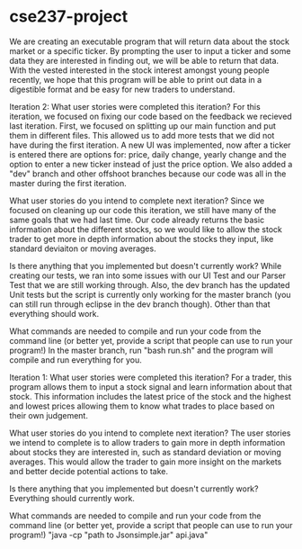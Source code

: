 # cse237-project

We are creating an executable program that will return data about the stock market or a specific ticker. By prompting the user to input a ticker and some data they are interested in finding out, we will be able to return that data. With the vested interested in the stock interest amongst young people recently, we hope that this program will be able to print out data in a digestible format and be easy for new traders to understand.

Iteration 2:
What user stories were completed this iteration?
For this iteration, we focused on fixing our code based on the feedback we recieved last iteration. First, we focused on splitting up our main function and put them in different files. This allowed us to add more tests that we did not have during the first iteration. A new UI was implemented, now after a ticker is entered there are options for: price, daily change, yearly change and the option to enter a new ticker instead of just the price option. We also added a "dev" branch and other offshoot branches because our code was all in the master during the first iteration. 

What user stories do you intend to complete next iteration?
Since we focused on cleaning up our code this iteration, we still have many of the same goals that we had last time. Our code already returns the basic information about the different stocks, so we would like to allow the stock trader to get more in depth information about the stocks they input, like standard deviaiton or moving averages. 

Is there anything that you implemented but doesn't currently work?
While creating our tests, we ran into some issues with our UI Test and our Parser Test that we are still working through. Also, the dev branch has the updated Unit tests but the script is currently only working for the master branch (you can still run through eclipse in the dev branch though).  Other than that everything should work.

What commands are needed to compile and run your code from the command line (or better yet, provide a script that people can use to run your program!)
In the master branch, run "bash run.sh" and the program will compile and run everything for you.  

Iteration 1:
What user stories were completed this iteration?
For a trader, this program allows them to input a stock signal and learn information about that stock. This information includes the latest price of the stock and the highest and lowest prices allowing them to know what trades to place based on their own judgement. 

What user stories do you intend to complete next iteration?
The user stories we intend to complete is to allow traders to gain more in depth information about stocks they are interested in, such as standard deviation or moving averages. This would allow the trader to gain more insight on the markets and better decide potential actions to take. 

Is there anything that you implemented but doesn't currently work?
Everything should currently work. 

What commands are needed to compile and run your code from the command line (or better yet, provide a script that people can use to run your program!)
"java -cp "path to Jsonsimple.jar" api.java"
